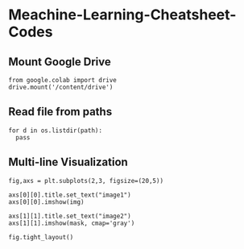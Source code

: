 # Meachine-Learning-Cheatsheet-Codes

## Mount Google Drive
```
from google.colab import drive
drive.mount('/content/drive')
```

## Read file from paths
```
for d in os.listdir(path):
  pass
```

## Multi-line Visualization
```
fig,axs = plt.subplots(2,3, figsize=(20,5))

axs[0][0].title.set_text("image1")
axs[0][0].imshow(img)

axs[1][1].title.set_text("image2")
axs[1][1].imshow(mask, cmap='gray')

fig.tight_layout()
```
